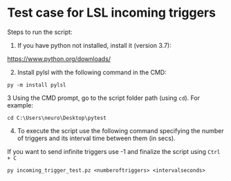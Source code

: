# Test case for LSL incoming triggers

Steps to run the script:

1. If you have python not installed, install it (version 3.7): 

https://www.python.org/downloads/

2. Install pylsl with the following command in the CMD:

```py -m install pylsl```

3 Using the CMD prompt, go to the script folder path (using ```cd```). For example:

```cd C:\Users\neuro\Desktop\pytest```

4. To execute the script use the following command specifying the number of triggers and its interval time between them (in secs). 

If you want to send infinite triggers use -1 and finalize the script using ```Ctrl + C```

```py incoming_trigger_test.pz <numberoftriggers> <intervalseconds>```
